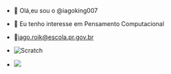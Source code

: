 - 👋 Olá,eu sou o @iagoking007
- 👀 Eu tenho interesse em Pensamento Computacional
- 📧iago.roik@escola.pr.gov.br


- ![Scratch](https://img.shields.io/badge/Scratch-4D97FF?style=for-the-badge&logo=Scratch&logoColor=white)
- <img src="https://img.shields.io/badge/JavaScript-323330?style=for-the-badge&logo=javascript&logoColor=F7DF1E">



<!---
iagoking007/iagoking007 is a ✨ special ✨ repository because its `README.md` (this file) appears on your GitHub profile.
You can click the Preview link to take a look at your changes.
--->
